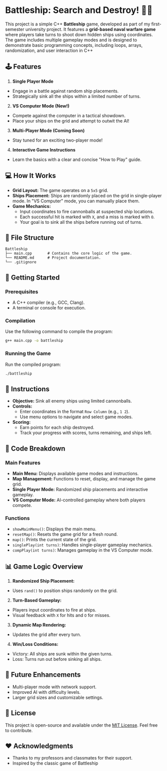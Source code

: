 
# Battleship: Search and Destroy! 🚢💥

This project is a simple C++ **Battleship** game, developed as part of my first-semester university project. It features a **grid-based naval warfare game** where players take turns to shoot down hidden ships using coordinates. The game includes multiple gameplay modes and is designed to demonstrate basic programming concepts, including loops, arrays, randomization, and user interaction in C++

## 🕹️ Features

1. **Single Player Mode**  
- Engage in a battle against random ship placements.
- Strategically sink all the ships within a limited number of turns.

2. **VS Computer Mode (New!)**  
- Compete against the computer in a tactical showdown.
- Place your ships on the grid and attempt to outwit the AI!

3. **Multi-Player Mode (Coming Soon)**  
- Stay tuned for an exciting two-player mode!

4. **Interactive Game Instructions**  
- Learn the basics with a clear and concise "How to Play" guide.

## 💻 How It Works

- **Grid Layout:** The game operates on a `5x5` grid.  
- **Ships Placement:** Ships are randomly placed on the grid in single-player mode. In "VS Computer" mode, you can manually place them.  
- **Game Mechanics:**  
  - Input coordinates to fire cannonballs at suspected ship locations.  
  - Each successful hit is marked with `X`, and a miss is marked with `O`.  
  - Your goal is to sink all the ships before running out of turns.

## 📂 File Structure

```plaintext
Battleship
├── main.cpp       # Contains the core logic of the game.
└── README.md      # Project documentation.
└── .gitignore     
```

## 🚀 Getting Started

### Prerequisites

- A C++ compiler (e.g., GCC, Clang).  
- A terminal or console for execution.

### Compilation

Use the following command to compile the program:

```bash
g++ main.cpp -o battleship
```

### Running the Game

Run the compiled program:

```bash
./battleship
```

## 📝 Instructions

- **Objective:** Sink all enemy ships using limited cannonballs.  
- **Controls:**  
  - Enter coordinates in the format `Row Column` (e.g., `1 2`).  
  - Use menu options to navigate and select game modes.  
- **Scoring:**  
  - Earn points for each ship destroyed.  
  - Track your progress with scores, turns remaining, and ships left.

## 📖 Code Breakdown

### Main Features

- **Main Menu:** Displays available game modes and instructions.  
- **Map Management:** Functions to reset, display, and manage the game grid.  
- **Single Player Mode:** Randomized ship placements and interactive gameplay.  
- **VS Computer Mode:** AI-controlled gameplay where both players compete.  

### Functions

- `showMainMenu()`: Displays the main menu.  
- `resetMap()`: Resets the game grid for a fresh round.  
- `map()`: Prints the current state of the grid.  
- `singlePlay(int turns)`: Handles single-player gameplay mechanics.  
- `compPlay(int turns)`: Manages gameplay in the VS Computer mode.

## 📊 Game Logic Overview

1. **Randomized Ship Placement:**  
- Uses `rand()` to position ships randomly on the grid.  

2. **Turn-Based Gameplay:**  
- Players input coordinates to fire at ships.  
- Visual feedback with `X` for hits and `O` for misses.

3. **Dynamic Map Rendering:**  
- Updates the grid after every turn.  

4. **Win/Loss Conditions:**  
- Victory: All ships are sunk within the given turns.  
- Loss: Turns run out before sinking all ships.

## 🎯 Future Enhancements

- Multi-player mode with network support.  
- Improved AI with difficulty levels.  
- Larger grid sizes and customizable settings.  

## 📜 License

This project is open-source and available under the [MIT License](https://opensource.org/license/mit). Feel free to contribute.

## ❤️ Acknowledgments

- Thanks to my professors and classmates for their support.
- Inspired by the classic game of Battleship
